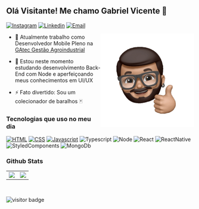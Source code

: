 ## Olá Visitante! Me chamo Gabriel Vicente 👋

[![Instagram](https://img.shields.io/badge/Instagram-E4405F?style=for-the-badge&logo=instagram&logoColor=white)](https://www.instagram.com/g.vincente/) [![Linkedin](https://img.shields.io/badge/LinkedIn-0077B5?style=for-the-badge&logo=linkedin&logoColor=white)](https://www.linkedin.com/in/gabriel-vicente/) [![Email](https://img.shields.io/badge/Gmail-D14836?style=for-the-badge&logo=gmail&logoColor=white)](mailto:vicente.gabrielv@gmail.com)
<div>
  <img width="250" align="right" src='./assets/gif Hello.gif' />
</div>



- 🔭 Atualmente trabalho como Desenvolvedor Mobile Pleno na [GAtec Gestão Agroindustrial](https://www.linkedin.com/company/gatec/mycompany/r)  
  

- 🌱 Estou neste momento estudando desenvolvimento Back-End com Node e aperfeiçoando meus conhecimentos em UI/UX  
  
- ⚡ Fato divertido: Sou um colecionador de baralhos 🃏


### Tecnologias que uso no meu dia 

[![HTML](https://img.shields.io/badge/HTML5-E34F26?style=for-the-badge&logo=html5&logoColor=white)](README.md) [![CSS](https://img.shields.io/badge/CSS3-1572B6?style=for-the-badge&logo=css3&logoColor=white)](README.md) [![Javascript](https://img.shields.io/badge/JavaScript-F7DF1E?style=for-the-badge&logo=javascript&logoColor=black)](README.md) ![Typescript](	https://img.shields.io/badge/TypeScript-007ACC?style=for-the-badge&logo=typescript&logoColor=white) ![Node](https://img.shields.io/badge/Node.js-43853D?style=for-the-badge&logo=node.js&logoColor=white) ![React](https://img.shields.io/badge/React-20232A?style=for-the-badge&logo=react&logoColor=61DAFB) ![ReactNative](https://img.shields.io/badge/React_Native-20232A?style=for-the-badge&logo=react&logoColor=61DAFB) ![StyledComponents](https://img.shields.io/badge/styled--components-DB7093?style=for-the-badge&logo=styled-components&logoColor=white) ![MongoDb](https://img.shields.io/badge/MongoDB-4EA94B?style=for-the-badge&logo=mongodb&logoColor=white)

### Github Stats  
<table><tr><td valign="top" width="50%">

<img src="https://github-readme-stats.vercel.app/api?username=vicentexd&show_icons=true&count_private=true&hide_border=true" align="left" style="width: 100%" />

</td><td valign="top" width="50%">

<img src="https://github-readme-stats.vercel.app/api/top-langs/?username=vicentexd&hide_border=true&layout=compact" align="left" style="width: 100%" />

</td></tr></table>  

<br/>  

![visitor badge](https://visitor-badge.glitch.me/badge?page_id=vicentexd.vicentexd&left_text=Visitantes)

